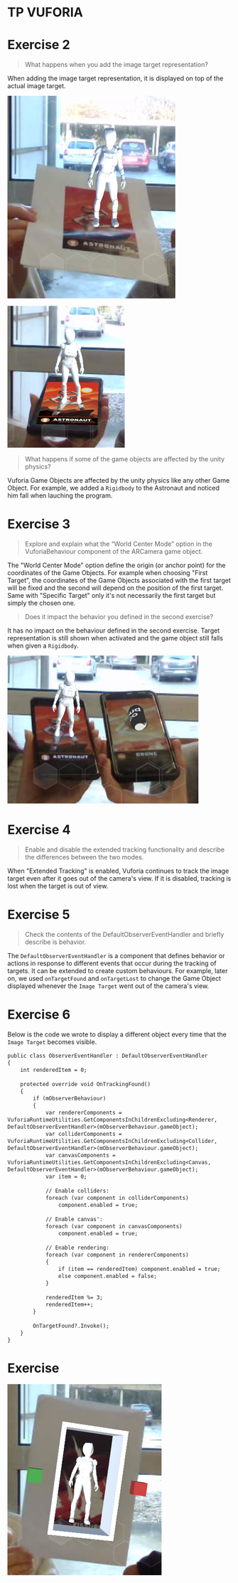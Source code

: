 # TP VUFORIA

# Exercise 2

> What happens when you add the image target representation?

When adding the image target representation, it is displayed on top of the actual image target.

![ex 2_1](Rendu/ex%202_1.png)

![ex 2_2](Rendu/ex%202_2.png)

> What happens if some of the game objects are affected by the unity physics?

Vuforia Game Objects are affected by the unity physics like any other Game Object. For example, we added a `Rigidbody` to the Astronaut and noticed him fall when lauching the program.

# Exercise 3

> Explore and explain what the “World Center Mode” option in the VuforiaBehaviour component of the ARCamera game object. 

The "World Center Mode" option define the origin (or anchor point) for the coordinates of the Game Objects. For example when choosing "First Target", the coordinates of the Game Objects associated with the first target will be fixed and the second will depend on the position of the first target. Same with "Specific Target" only it's not necessarily the first target but simply the chosen one.

> Does it impact the behavior you defined in the second exercise?

It has no impact on the behaviour defined in the second exercise.
Target representation is still shown when activated and the game object still falls when given a `Rigidbody`.

![ex 3_1](Rendu/ex%203_1.png)

# Exercise 4

> Enable and disable the extended tracking functionality and describe the differences between the two modes.

When "Extended Tracking" is enabled, Vuforia continues to track the image target even after it goes out of the camera's view. 
If it is disabled, tracking is lost when the target is out of view.

# Exercise 5

> Check the contents of the DefaultObserverEventHandler and briefly describe is behavior.

The `DefaultObserverEventHandler` is a component that defines behavior or actions in response to different events that occur during the tracking of targets.
It can be extended to create custom behaviours.
For example, later on, we used `onTargetFound` and `onTargetLost` to change the Game Object displayed whenever the `Image Target` went out of the camera's view.

# Exercise 6

Below is the code we wrote to display a different object every time that the `Image Target` becomes visible.

```
public class ObserverEventHandler : DefaultObserverEventHandler
{
    int renderedItem = 0;

    protected override void OnTrackingFound()
    {
        if (mObserverBehaviour)
        {
            var rendererComponents = VuforiaRuntimeUtilities.GetComponentsInChildrenExcluding<Renderer, DefaultObserverEventHandler>(mObserverBehaviour.gameObject);
            var colliderComponents = VuforiaRuntimeUtilities.GetComponentsInChildrenExcluding<Collider, DefaultObserverEventHandler>(mObserverBehaviour.gameObject);
            var canvasComponents = VuforiaRuntimeUtilities.GetComponentsInChildrenExcluding<Canvas, DefaultObserverEventHandler>(mObserverBehaviour.gameObject);
            var item = 0;

            // Enable colliders:
            foreach (var component in colliderComponents)
                component.enabled = true;

            // Enable canvas':
            foreach (var component in canvasComponents)
                component.enabled = true;

            // Enable rendering:
            foreach (var component in rendererComponents)
            {
                if (item == renderedItem) component.enabled = true;
                else component.enabled = false;
            }

            renderedItem %= 3;
            renderedItem++;
        }

        OnTargetFound?.Invoke();
    }
}
```

# Exercise

![ex](Rendu/ex.png)
